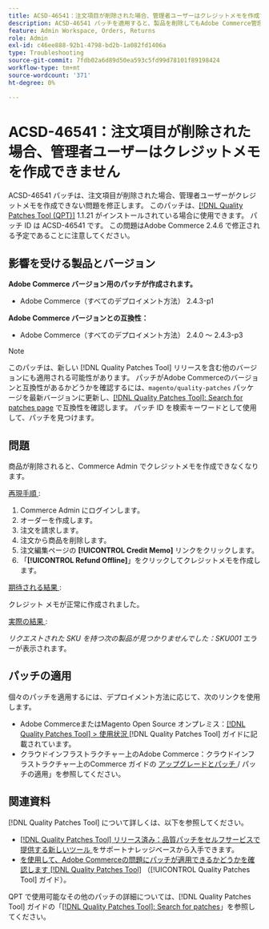 ```yaml
---
title: ACSD-46541：注文項目が削除された場合、管理者ユーザーはクレジットメモを作成できません
description: ACSD-46541 パッチを適用すると、製品を削除してもAdobe Commerce管理者でクレジットメモを作成できないAdobe Commerceの問題を修正できます。
feature: Admin Workspace, Orders, Returns
role: Admin
exl-id: c46ee888-92b1-4798-bd2b-1a082fd1406a
type: Troubleshooting
source-git-commit: 7fdb02a6d89d50ea593c5fd99d78101f89198424
workflow-type: tm+mt
source-wordcount: '371'
ht-degree: 0%

---
```


# ACSD-46541：注文項目が削除された場合、管理者ユーザーはクレジットメモを作成できません

ACSD-46541 パッチは、注文項目が削除された場合、管理者ユーザーがクレジットメモを作成できない問題を修正します。 このパッチは、[[!DNL Quality Patches Tool (QPT)]](https://experienceleague.adobe.com/en/docs/commerce-operations/tools/quality-patches-tool/quality-patches-tool-to-self-serve-quality-patches) 1.1.21 がインストールされている場合に使用できます。 パッチ ID は ACSD-46541 です。 この問題はAdobe Commerce 2.4.6 で修正される予定であることに注意してください。

## 影響を受ける製品とバージョン

**Adobe Commerce バージョン用のパッチが作成されます。**

* Adobe Commerce（すべてのデプロイメント方法） 2.4.3-p1

**Adobe Commerce バージョンとの互換性：**

* Adobe Commerce（すべてのデプロイメント方法） 2.4.0 ～ 2.4.3-p3

>[!NOTE]
>
>このパッチは、新しい [!DNL Quality Patches Tool] リリースを含む他のバージョンにも適用される可能性があります。 パッチがAdobe Commerceのバージョンと互換性があるかどうかを確認するには、`magento/quality-patches` パッケージを最新バージョンに更新し、[[!DNL Quality Patches Tool]: Search for patches page](https://experienceleague.adobe.com/tools/commerce-quality-patches/index.html) で互換性を確認します。 パッチ ID を検索キーワードとして使用して、パッチを見つけます。

## 問題

商品が削除されると、Commerce Admin でクレジットメモを作成できなくなります。

<u> 再現手順 </u>:

1. Commerce Admin にログインします。
1. オーダーを作成します。
1. 注文を請求します。
1. 注文から商品を削除します。
1. 注文編集ページの **[!UICONTROL Credit Memo]** リンクをクリックします。
1. 「**[!UICONTROL Refund Offline]**」をクリックしてクレジットメモを作成します。

<u> 期待される結果 </u>:

クレジット メモが正常に作成されました。

<u> 実際の結果 </u>:

_リクエストされた SKU を持つ次の製品が見つかりませんでした：SKU001_ エラーが表示されます。

## パッチの適用

個々のパッチを適用するには、デプロイメント方法に応じて、次のリンクを使用します。

* Adobe CommerceまたはMagento Open Source オンプレミス：[[!DNL Quality Patches Tool] > 使用状況 ](/help/tools/quality-patches-tool/usage.md) [!DNL Quality Patches Tool] ガイドに記載されています。
* クラウドインフラストラクチャー上のAdobe Commerce：クラウドインフラストラクチャー上のCommerce ガイドの [ アップグレードとパッチ ](https://experienceleague.adobe.com/docs/commerce-cloud-service/user-guide/develop/upgrade/apply-patches.html)/ パッチの適用」を参照してください。

## 関連資料

[!DNL Quality Patches Tool] について詳しくは、以下を参照してください。

* [[!DNL Quality Patches Tool]  リリース済み：品質パッチをセルフサービスで提供する新しいツール ](https://experienceleague.adobe.com/en/docs/commerce-operations/tools/quality-patches-tool/quality-patches-tool-to-self-serve-quality-patches) をサポートナレッジベースから入手できます。
* [ を使用して、Adobe Commerceの問題にパッチが適用できるかどうかを確認します  [!DNL Quality Patches Tool]](/help/tools/quality-patches-tool/patches-available-in-qpt/check-patch-for-magento-issue-with-magento-quality-patches.md) （[!UICONTROL Quality Patches Tool] ガイド）。


QPT で使用可能なその他のパッチの詳細については、[!DNL Quality Patches Tool] ガイドの「[[!DNL Quality Patches Tool]: Search for patches](https://experienceleague.adobe.com/tools/commerce-quality-patches/index.html)」を参照してください。
